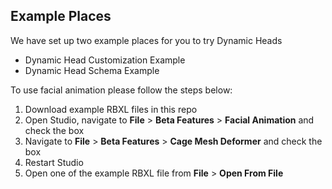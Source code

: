 ## Example Places

We have set up two example places for you to try Dynamic Heads

 - Dynamic Head Customization Example
 - Dynamic Head Schema Example

To use facial animation please follow the steps below:

1. Download example RBXL files in this repo
2. Open Studio, navigate to **File** > **Beta Features** > **Facial Animation** and check the box
3. Navigate to **File** > **Beta Features** > **Cage Mesh Deformer** and check the box
4. Restart Studio
5. Open one of the example RBXL file from **File** > **Open From File**
